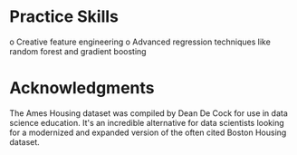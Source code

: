 # Practice Skills
o Creative feature engineering 
o Advanced regression techniques like random forest and gradient boosting
# Acknowledgments
The Ames Housing dataset was compiled by Dean De Cock for use in data science education. It's an incredible alternative for data scientists looking for a modernized and expanded version of the often cited Boston Housing dataset. 
